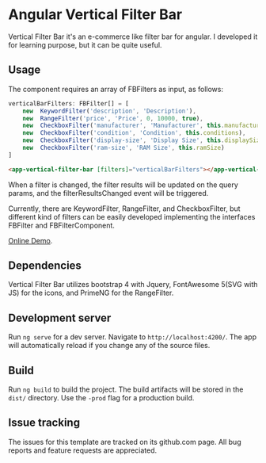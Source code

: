 
  

# Angular Vertical Filter Bar

Vertical Filter Bar it's an e-commerce like filter bar for angular.
I developed it for learning purpose, but it can be quite useful.

## Usage

The component requires an array of FBFilters as input, as follows:

```JavaScript
verticalBarFilters: FBFilter[] = [
	new  KeywordFilter('description', 'Description'),
	new  RangeFilter('price', 'Price', 0, 10000, true),
	new  CheckboxFilter('manufacturer', 'Manufacturer', this.manufacturers, 6),
	new  CheckboxFilter('condition', 'Condition', this.conditions),
	new  CheckboxFilter('display-size', 'Display Size', this.displaySizes),
	new  CheckboxFilter('ram-size', 'RAM Size', this.ramSize)
]
```
```HTML
<app-vertical-filter-bar [filters]="verticalBarFilters"></app-vertical-filter-bar>
```

When a filter is changed, the filter results will be updated on the query params, and the filterResultsChanged event will be triggered.

Currently, there are KeywordFilter, RangeFilter, and CheckboxFilter, but different kind of filters can be easily developed implementing the interfaces FBFilter and FBFilterComponent.

[Online Demo](https://leandrobortoli.github.io/ng-vertical-filter-bar).

## Dependencies


Vertical Filter Bar utilizes bootstrap 4 with Jquery, FontAwesome 5(SVG with JS) for the icons, and PrimeNG for the RangeFilter.


## Development server

Run `ng serve` for a dev server. Navigate to `http://localhost:4200/`. The app will automatically reload if you change any of the source files.

## Build

Run `ng build` to build the project. The build artifacts will be stored in the `dist/` directory. Use the `-prod` flag for a production build.

## Issue tracking

The issues for this template are tracked on its github.com page. All bug reports and feature requests are appreciated.